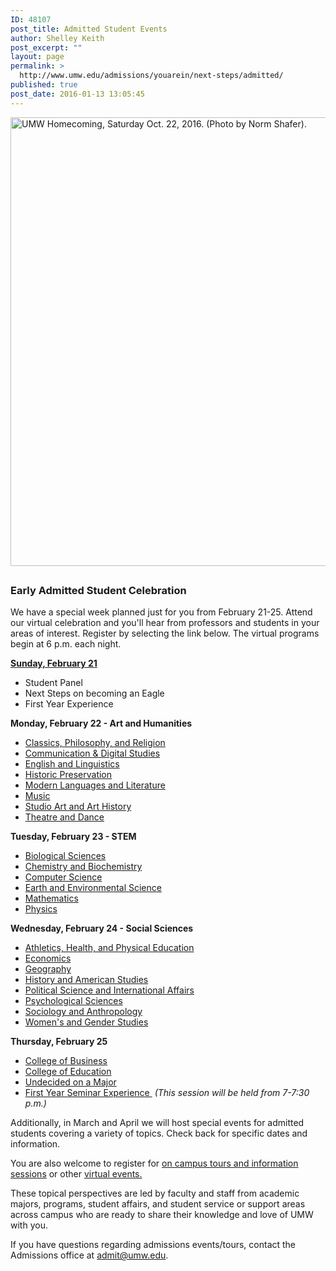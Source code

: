 ```yaml
---
ID: 48107
post_title: Admitted Student Events
author: Shelley Keith
post_excerpt: ""
layout: page
permalink: >
  http://www.umw.edu/admissions/youarein/next-steps/admitted/
published: true
post_date: 2016-01-13 13:05:45
---
```

<img class="alignleft wp-image-48254 size-page-feature-uncropped" src="http://www.umw.edu/admissions/wp-content/uploads/sites/6/2016/01/Homecoming-20-1140x744.jpg" alt="UMW Homecoming, Saturday Oct. 22, 2016. (Photo by Norm Shafer)." width="1100" height="718" />
<h2></h2>
<h3><strong>Early Admitted Student Celebration</strong></h3>
We have a special week planned just for you from February 21-25. Attend our virtual celebration and you'll hear from professors and students in your areas of interest. Register by selecting the link below. The virtual programs begin at 6 p.m. each night.

<strong><a href="https://admissions.umw.edu/register/Feb212021">Sunday, February 21</a> </strong>
<ul>
 	<li>Student Panel</li>
 	<li>Next Steps on becoming an Eagle</li>
 	<li>First Year Experience</li>
</ul>
<strong>Monday, February 22 - Art and Humanities</strong>
<ul>
 	<li><a href="https://admissions.umw.edu/register/ClassicsPhilRelStudies">Classics, Philosophy, and Religion</a></li>
 	<li><a href="https://admissions.umw.edu/register/CommandDigital">Communication &amp; Digital Studies</a></li>
 	<li><a href="https://admissions.umw.edu/register/EnglishandLinguistics">English and Linguistics</a></li>
 	<li><a href="https://admissions.umw.edu/register/HistPres">Historic Preservation</a></li>
 	<li><a href="https://admissions.umw.edu/register/LangandLit">Modern Languages and Literature</a></li>
 	<li><a href="https://admissions.umw.edu/register/music">Music</a></li>
 	<li><a href="https://admissions.umw.edu/register/Art">Studio Art and Art History</a></li>
 	<li><a href="https://admissions.umw.edu/register/Theatre">Theatre and Dance</a></li>
</ul>
<strong>Tuesday, February 23 - STEM</strong>
<ul>
 	<li><a href="https://admissions.umw.edu/register/BiologicalSciences">Biological Sciences</a></li>
 	<li><a href="https://admissions.umw.edu/register/Chemistry">Chemistry and Biochemistry</a></li>
 	<li><a href="https://admissions.umw.edu/register/ComputerScience">Computer Science</a></li>
 	<li><a href="https://admissions.umw.edu/register/EarthEnviroScience">Earth and Environmental Science</a></li>
 	<li><a href="https://admissions.umw.edu/register/Math">Mathematics</a></li>
 	<li><a href="https://admissions.umw.edu/register/Physics">Physics</a></li>
</ul>
<strong>Wednesday, February 24 - Social Sciences</strong>
<ul>
 	<li><a href="https://admissions.umw.edu/register/AthleticsHealthPE">Athletics, Health, and Physical Education</a></li>
 	<li><a href="https://admissions.umw.edu/register/Economics">Economics</a></li>
 	<li><a href="https://admissions.umw.edu/register/Geography">Geography</a></li>
 	<li><a href="https://admissions.umw.edu/register/History">History and American Studies</a></li>
 	<li><a href="https://admissions.umw.edu/register/PoliSciIntlAffrs">Political Science and International Affairs</a></li>
 	<li><a href="https://admissions.umw.edu/register/Psychology">Psychological Sciences</a></li>
 	<li><a href="https://admissions.umw.edu/register/SociolandAnthro">Sociology and Anthropology</a></li>
 	<li><a href="https://admissions.umw.edu/register/WomensGenderStudies">Women's and Gender Studies</a></li>
</ul>
<strong>Thursday, February 25 </strong>
<ul>
 	<li><a href="https://admissions.umw.edu/register/Business">College of Business</a></li>
 	<li><a href="https://admissions.umw.edu/register/Education">College of Education</a></li>
 	<li><a href="https://admissions.umw.edu/register/Undecided">Undecided on a Major</a></li>
 	<li><a href="https://admissions.umw.edu/register/FSEM">First Year Seminar Experience </a> <em>(This session will be held from 7-7:30 p.m.)</em></li>
</ul>
Additionally, in March and April we will host special events for admitted students covering a variety of topics. Check back for specific dates and information.

You are also welcome to register for <a href="https://admissions.umw.edu/portal/event_landing">on campus tours and information sessions</a> or other <a href="https://admissions.umw.edu/portal/webinars">virtual events.</a>

These topical perspectives are led by faculty and staff from academic majors, programs, student affairs, and student service or support areas across campus who are ready to share their knowledge and love of UMW with you.

If you have questions regarding admissions events/tours, contact the Admissions office at <a href="mailto:admit@umw.edu">admit@umw.edu</a>.

&nbsp;
